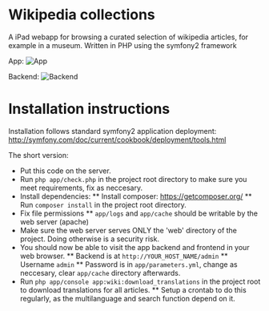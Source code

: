Wikipedia collections
=====================

A iPad webapp for browsing a curated selection of wikipedia articles, for example in a museum.
Written in PHP using the symfony2 framework

App:
![App](http://i.imgur.com/H1ltTEi.jpg)

Backend: 
![Backend](http://i.imgur.com/d2sHraV.png)

Installation instructions
=========================

Installation follows standard symfony2 application deployment: http://symfony.com/doc/current/cookbook/deployment/tools.html

The short version:

* Put this code on the server.
* Run `php app/check.php` in the project root directory to make sure you meet requirements, fix as neccesary.
* Install dependencies:
** Install composer: https://getcomposer.org/
** Run `composer install` in the project root directory.
* Fix file permissions
** `app/logs` and `app/cache` should be writable by the web server (apache)
* Make sure the web server serves ONLY the 'web' directory of the project. Doing otherwise is a security risk.
* You should now be able to visit the app backend and frontend in your web browser.
** Backend is at `http://YOUR_HOST_NAME/admin` 
** Username `admin`
** Password is in `app/parameters.yml`, change as neccesary, clear `app/cache` directory afterwards.
* Run `php app/console app:wiki:download_translations` in the project root to download translations for all articles.
** Setup a crontab to do this regularly, as the multilanguage and search function depend on it.
